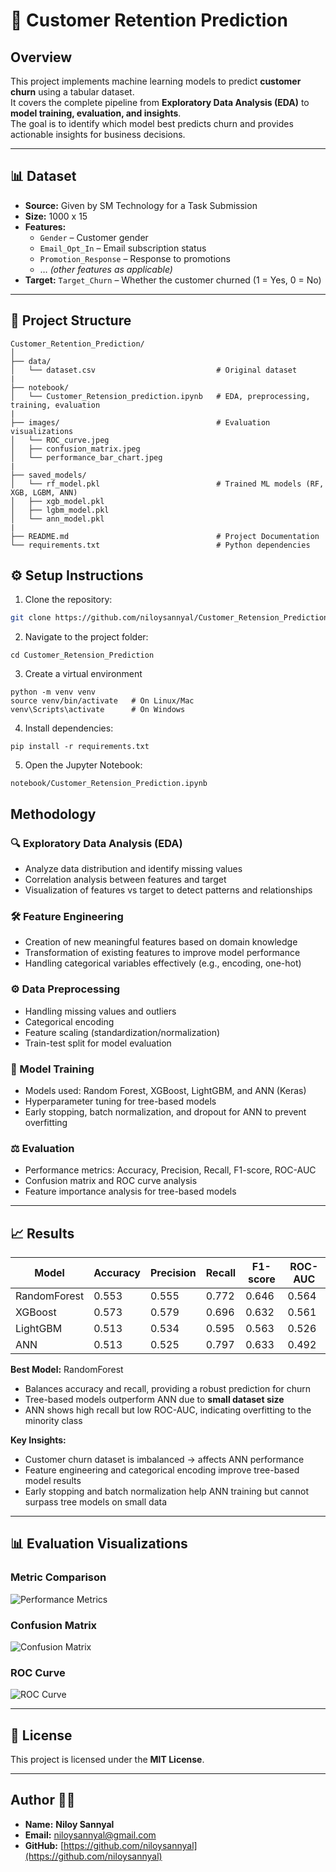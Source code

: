 # 🎯 Customer Retention Prediction 

## Overview
This project implements machine learning models to predict **customer churn** using a tabular dataset.  
It covers the complete pipeline from **Exploratory Data Analysis (EDA)** to **model training, evaluation, and insights**.  
The goal is to identify which model best predicts churn and provides actionable insights for business decisions.

---

## 📊 Dataset
- **Source:** Given by SM Technology for a Task Submission
- **Size:** 1000 x 15
- **Features:**  
  - `Gender` – Customer gender  
  - `Email_Opt_In` – Email subscription status  
  - `Promotion_Response` – Response to promotions  
  - … *(other features as applicable)*  
- **Target:** `Target_Churn` – Whether the customer churned (1 = Yes, 0 = No)

---

## 📁 Project Structure 
```
Customer_Retention_Prediction/
│
├── data/
│   └── dataset.csv                           # Original dataset
|
├── notebook/
│   └── Customer_Retension_prediction.ipynb   # EDA, preprocessing, training, evaluation
|
├── images/                                   # Evaluation visualizations
│   └── ROC_curve.jpeg
│   ├── confusion_matrix.jpeg
│   └── performance_bar_chart.jpeg
|
├── saved_models/
│   └── rf_model.pkl                          # Trained ML models (RF, XGB, LGBM, ANN)
│   ├── xgb_model.pkl
│   ├── lgbm_model.pkl
│   └── ann_model.pkl
|
├── README.md                                 # Project Documentation
└── requirements.txt                          # Python dependencies

```

## ⚙️ Setup Instructions 
1. Clone the repository:
```bash
git clone https://github.com/niloysannyal/Customer_Retension_Prediction.git
```
2. Navigate to the project folder:
```
cd Customer_Retension_Prediction
```

3. Create a virtual environment
```
python -m venv venv
source venv/bin/activate   # On Linux/Mac
venv\Scripts\activate      # On Windows
```

4. Install dependencies:
```
pip install -r requirements.txt
```

5. Open the Jupyter Notebook:
```
notebook/Customer_Retension_Prediction.ipynb
```


##  Methodology 

### 🔍 Exploratory Data Analysis (EDA)
- Analyze data distribution and identify missing values
- Correlation analysis between features and target
- Visualization of features vs target to detect patterns and relationships

### 🛠️ Feature Engineering
- Creation of new meaningful features based on domain knowledge
- Transformation of existing features to improve model performance
- Handling categorical variables effectively (e.g., encoding, one-hot)

### ⚙️ Data Preprocessing
- Handling missing values and outliers
- Categorical encoding
- Feature scaling (standardization/normalization)
- Train-test split for model evaluation

### 🧠 Model Training
- Models used: Random Forest, XGBoost, LightGBM, and ANN (Keras)
- Hyperparameter tuning for tree-based models
- Early stopping, batch normalization, and dropout for ANN to prevent overfitting

### ⚖️ Evaluation
- Performance metrics: Accuracy, Precision, Recall, F1-score, ROC-AUC
- Confusion matrix and ROC curve analysis
- Feature importance analysis for tree-based models


---

## 📈 Results 

| Model        | Accuracy | Precision | Recall | F1-score | ROC-AUC |
|--------------|----------|-----------|--------|----------|---------|
| RandomForest | 0.553    | 0.555     | 0.772  | 0.646    | 0.564   |
| XGBoost      | 0.573    | 0.579     | 0.696  | 0.632    | 0.561   |
| LightGBM     | 0.513    | 0.534     | 0.595  | 0.563    | 0.526   |
| ANN          | 0.513    | 0.525     | 0.797  | 0.633    | 0.492   |

**Best Model:** RandomForest  
- Balances accuracy and recall, providing a robust prediction for churn  
- Tree-based models outperform ANN due to **small dataset size**  
- ANN shows high recall but low ROC-AUC, indicating overfitting to the minority class  

**Key Insights:**  
- Customer churn dataset is imbalanced → affects ANN performance  
- Feature engineering and categorical encoding improve tree-based model results  
- Early stopping and batch normalization help ANN training but cannot surpass tree models on small data  

---

## 📊 Evaluation Visualizations 

### Metric Comparison
![Performance Metrics](images/performance_bar_chart.jpeg)

### Confusion Matrix
![Confusion Matrix](images/confusion_matrix.jpeg)

### ROC Curve
![ROC Curve](images/ROC_curve.jpeg)


---

## 📜 License 
This project is licensed under the **MIT License**.

---

## Author 👨‍💻
- **Name:** **Niloy Sannyal**  
- **Email:** niloysannyal@gmail.com  
- **GitHub:** [https://github.com/niloysannyal](https://github.com/niloysannyal)  




